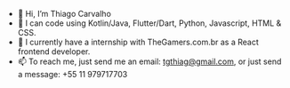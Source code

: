 - 👋 Hi, I’m Thiago Carvalho
- 👀 I can code using Kotlin/Java, Flutter/Dart, Python, Javascript, HTML & CSS.
- 🌱 I currently have a internship with TheGamers.com.br as a React frontend developer.
- 📫 To reach me, just send me an email: tgthiag@gmail.com, or just send a message: +55 11 979717703

<!---
tgthiag/tgthiag is a ✨ special ✨ repository because its `README.md` (this file) appears on your GitHub profile.
You can click the Preview link to take a look at your changes.
--->
